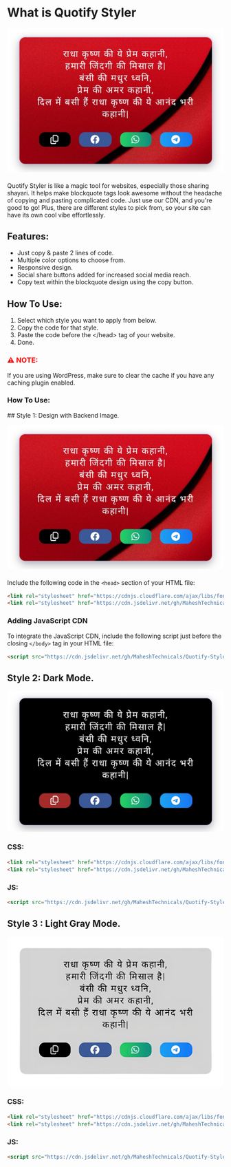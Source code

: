 <div>

  
  <h1>What is Quotify Styler</h1>
  
  
  ![Your Image Alt Text](res/posters/ban1.jpg)
  <p style="margin: 20px 0; width: 60%;"></p>
    
    
  <p>Quotify Styler is like a magic tool for websites, especially those sharing shayari. It helps make blockquote tags look awesome without the headache of copying and pasting complicated code. Just use our CDN, and you're good to go! Plus, there are different styles to pick from, so your site can have its own cool vibe effortlessly.</p>

  <h2>Features:</h2>
  <ul>
    <li>Just copy & paste 2 lines of code.</li>
    <li>Multiple color options to choose from.</li>
    <li>Responsive design.</li>
    <li>Social share buttons added for increased social media reach.</li>
    <li>Copy text within the blockquote design using the copy button.</li>
  </ul>

  <h2>How To Use:</h2>
  <ol>
    <li>Select which style you want to apply from below.</li>
    <li>Copy the code for that style.</li>
    <li>Paste the code before the &lt;/head&gt; tag of your website.</li>
    <li>Done.</li>
  </ol>

  <h3 style="color: red; font-weight: bold">⚠ NOTE:</h3>

  <p>If you are using WordPress, make sure to clear the cache if you have any caching plugin enabled.</p>
  
  <h3>How To Use:</h3>
  ## Style 1: Design with Backend Image.
  
 ![Your Image Alt Text](res/posters/ban1.jpg)
 <p style="margin: 20px 0; width: 60%;"></p>
 
  
  Include the following code in the `<head>` section of your HTML file:
  
  ```html
  <link rel="stylesheet" href="https://cdnjs.cloudflare.com/ajax/libs/font-awesome/6.5.1/css/all.min.css" integrity="sha512-DTOQO9RWCH3ppGqcWaEA1BIZOC6xxalwEsw9c2QQeAIftl+Vegovlnee1c9QX4TctnWMn13TZye+giMm8e2LwA==" crossorigin="anonymous" referrerpolicy="no-referrer" />
  <link rel="stylesheet" href="https://cdn.jsdelivr.net/gh/MaheshTechnicals/Quotify-Styler-Cdn/styles/style-1/main.css">
  ```
  ### Adding JavaScript CDN
  
  To integrate the JavaScript CDN, include the following script just before the closing `</body>` tag in your HTML file:
  
  ```html
  <script src="https://cdn.jsdelivr.net/gh/MaheshTechnicals/Quotify-Styler-Cdn/styles/style-1/main.js"></script>
  ```
  
  
  
## Style 2: Dark Mode.
![Your Image Alt Text](res/posters/ban2.jpg)
<p style="margin: 20px 0; width: 60%;"></p>


### CSS:

```html
<link rel="stylesheet" href="https://cdnjs.cloudflare.com/ajax/libs/font-awesome/6.5.1/css/all.min.css" integrity="sha512-DTOQO9RWCH3ppGqcWaEA1BIZOC6xxalwEsw9c2QQeAIftl+Vegovlnee1c9QX4TctnWMn13TZye+giMm8e2LwA==" crossorigin="anonymous" referrerpolicy="no-referrer" />
<link rel="stylesheet" href="https://cdn.jsdelivr.net/gh/MaheshTechnicals/Quotify-Styler-Cdn/styles/style-2/main.css">
```
  
  ### JS:
  
  ```html
  <script src="https://cdn.jsdelivr.net/gh/MaheshTechnicals/Quotify-Styler-Cdn/styles/style-2/main.js"></script>
  ```
  
  
  ## Style 3 : Light Gray Mode.
  
  ![Your Image Alt Text](res/posters/ban3.jpg)
  <p style="margin: 20px 0; width: 60%;"></p>
  
  
  ### CSS:
  
  ```html
  <link rel="stylesheet" href="https://cdnjs.cloudflare.com/ajax/libs/font-awesome/6.5.1/css/all.min.css" integrity="sha512-DTOQO9RWCH3ppGqcWaEA1BIZOC6xxalwEsw9c2QQeAIftl+Vegovlnee1c9QX4TctnWMn13TZye+giMm8e2LwA==" crossorigin="anonymous" referrerpolicy="no-referrer" />
  <link rel="stylesheet" href="https://cdn.jsdelivr.net/gh/MaheshTechnicals/Quotify-Styler-Cdn/styles/style-3/main.css">
  ```
  
  ### JS:
  
  ```html
  <script src="https://cdn.jsdelivr.net/gh/MaheshTechnicals/Quotify-Styler-Cdn/styles/style-3/main.js"></script>
  ```
 
  
</div>